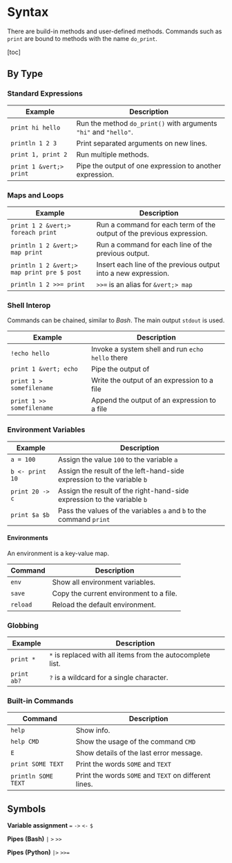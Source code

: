 # Syntax

There are build-in methods and user-defined methods. Commands such as `print` are bound to methods with the name `do_print`.

[toc]

## By Type

### Standard Expressions

| Example                 | Description                                                  |
| ----------------------- | ------------------------------------------------------------ |
| `print hi hello`        | Run the method `do_print()` with arguments `"hi"` and `"hello"`. |
| `println 1 2 3`         | Print separated arguments on new lines.                      |
| `print 1, print 2`      | Run multiple methods.                                        |
| `print 1 &vert;> print` | Pipe the output of one expression to another expression.     |

### Maps and Loops

| Example                                    | Description                                                  |
| ------------------------------------------ | ------------------------------------------------------------ |
| `print 1 2 &vert;> foreach print`          | Run a command for each term of the output of the previous expression. |
| `println 1 2 &vert;> map print`            | Run a command for each line of the previous output.          |
| `println 1 2 &vert;> map print pre $ post` | Insert each line of the previous output into a new expression. |
| `println 1 2 >>= print`                    | `>>=` is an alias for `&vert;> map`                          |

### Shell Interop

Commands can be chained, similar to *Bash*. The main output `stdout` is used.

| Example                    | Description                                      |
| -------------------------- | ------------------------------------------------ |
| `!echo hello`              | Invoke a system shell and run `echo hello` there |
| `print 1 &vert; echo`     | Pipe the output of                               |
| `print 1 > somefilename`  | Write the output of an expression to a file      |
| `print 1 >> somefilename` | Append the output of an expression to a file     |

### Environment Variables

| Example         | Description                                                  |
| --------------- | ------------------------------------------------------------ |
| `a = 100`       | Assign the value `100`  to the variable `a`                  |
| `b <- print 10` | Assign the result of the left-hand-side expression to the variable `b` |
| `print 20 -> c` | Assign the result of the right-hand-side expression to the variable `b` |
| `print $a $b`   | Pass the values of the variables `a` and `b` to the command `print` |

#### Environments

An environment is a key-value map.

| Command  | Description                             |
| -------- | --------------------------------------- |
| `env`    | Show all environment variables.         |
| `save`   | Copy the current environment to a file. |
| `reload` | Reload the default environment.         |

### Globbing

| Example     | Description                                                |
| ----------- | ---------------------------------------------------------- |
| `print *`   | `*` is replaced with all items from the autocomplete list. |
| `print ab?` | `?` is a wildcard for a single character.                  |

### Built-in Commands

| Command             | Description                                           |
| ------------------- | ----------------------------------------------------- |
| `help`              | Show info.                                            |
| `help CMD`          | Show the usage of the command `CMD`                   |
| `E`                 | Show details of the last error message.               |
| `print SOME TEXT`   | Print the words `SOME` and `TEXT`                     |
| `println SOME TEXT` | Print the words `SOME` and `TEXT` on different lines. |

## Symbols

**Variable assignment**
`=` `->` `<-` `$`

**Pipes (Bash)**
`|` `>` `>>`

**Pipes (Python)**
 `|>` `>>=`

